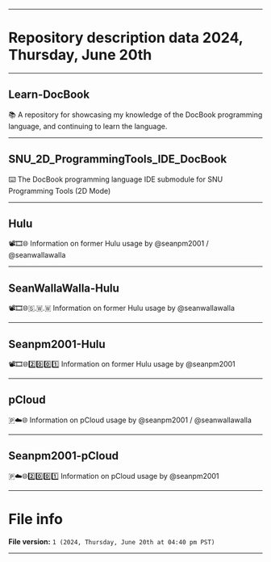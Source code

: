 
***

# Repository description data 2024, Thursday, June 20th

---

## Learn-DocBook

📚️ A repository for showcasing my knowledge of the DocBook programming language, and continuing to learn the language. 

---

## SNU_2D_ProgrammingTools_IDE_DocBook

⌨️ The DocBook programming language IDE submodule for SNU Programming Tools (2D Mode)

---

## Hulu

📽️🎞️🌐️ Information on former Hulu usage by @seanpm2001 / @seanwallawalla

---

## SeanWallaWalla-Hulu

📽️🎞️🌐️🇸.🇼.🇼 Information on former Hulu usage by @seanwallawalla

---

## Seanpm2001-Hulu

📽️🎞️🌐️2️⃣️0️⃣️0️⃣️1️⃣️ Information on former Hulu usage by @seanpm2001

---

## pCloud

🇵☁️🌐️ Information on pCloud usage by @seanpm2001 / @seanwallawalla

---

## Seanpm2001-pCloud

🇵☁️🌐️2️⃣️0️⃣️0️⃣️1️⃣️ Information on pCloud usage by @seanpm2001

***

# File info

**File version:** `1 (2024, Thursday, June 20th at 04:40 pm PST)`

***

